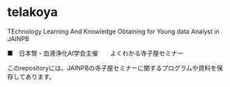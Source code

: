 # telakoya
TEchnology Learning And Knowledge Obtaining for Young data Analyst in JAINPB

■　日本腎・血液浄化AI学会主催　　よくわかる寺子屋セミナー

このrepositoryには、JAINPBの寺子屋セミナーに関するプログラムや資料を保存してあります。
